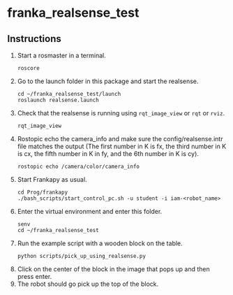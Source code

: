 # franka_realsense_test

## Instructions
1. Start a rosmaster in a terminal.
    ```
    roscore
    ```
2. Go to the launch folder in this package and start the realsense.
    ```
    cd ~/franka_realsense_test/launch
    roslaunch realsense.launch
    ```
3. Check that the realsense is running using `rqt_image_view` or `rqt` or `rviz`.
    ```
    rqt_image_view
    ```
4. Rostopic echo the camera_info and make sure the config/realsense.intr file matches the output (The first number in K is fx, the third number in K is cx, the fifth number in K in fy, and the 6th number in K is cy).
    ```
    rostopic echo /camera/color/camera_info
    ```
5. Start Frankapy as usual.
    ```
    cd Prog/frankapy
    ./bash_scripts/start_control_pc.sh -u student -i iam-<robot_name>
    ```
6. Enter the virtual environment and enter this folder.
    ```
    senv
    cd ~/franka_realsense_test
    ```
7. Run the example script with a wooden block on the table.
    ```
    python scripts/pick_up_using_realsense.py
    ```
8. Click on the center of the block in the image that pops up and then press enter.
9. The robot should go pick up the top of the block.

